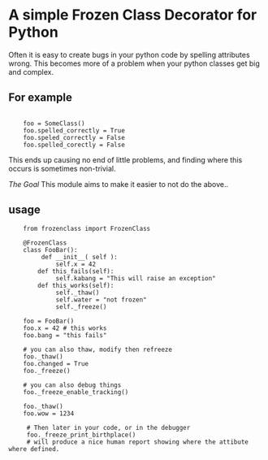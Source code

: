 # A simple Frozen Class Decorator for Python

Often it is easy to create bugs in your python code by spelling attributes wrong.
This becomes more of a problem when your python classes get big and complex.

## For example

```
	
	foo = SomeClass()
	foo.spelled_correctly = True
	foo.speled_correctly = False
	foo.spelled_corectly = False
```

This ends up causing no end of little problems, and finding where this
occurs is sometimes non-trivial.

*The Goal* This module aims to make it easier to not do the above..

## usage

```
    from frozenclass import FrozenClass
	
	@FrozenClass
    class FooBar():
         def __init__( self ):
             self.x = 42
        def this_fails(self):
             self.kabang = "This will raise an exception"
        def this_works(self):
             self._thaw()
             self.water = "not frozen"
             self._freeze()

    foo = FooBar()
	foo.x = 42 # this works
	foo.bang = "this fails"
	
	# you can also thaw, modify then refreeze
	foo._thaw()
	foo.changed = True
	foo._freeze()
	
	# you can also debug things
	foo._freeze_enable_tracking()

    foo._thaw()
    foo.wow = 1234
     
	 # Then later in your code, or in the debugger
	 foo._freeze_print_birthplace()
	 # will produce a nice human report showing where the attibute where defined.
```

